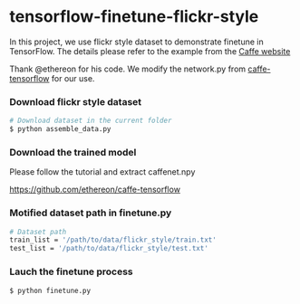 # tensorflow-finetune-flickr-style

In this project, we use flickr style dataset to demonstrate finetune in TensorFlow.
The details please refer to the example from the [Caffe website](http://caffe.berkeleyvision.org/gathered/examples/finetune_flickr_style.html)

Thank @ethereon for his code. We modify the network.py from [caffe-tensorflow](https://github.com/ethereon/caffe-tensorflow) for our use.

### Download flickr style dataset

```sh
# Download dataset in the current folder
$ python assemble_data.py
```

### Download the trained model

Please follow the tutorial and extract caffenet.npy

https://github.com/ethereon/caffe-tensorflow

### Motified dataset path in finetune.py

```sh
# Dataset path
train_list = '/path/to/data/flickr_style/train.txt'
test_list = '/path/to/data/flickr_style/test.txt'
```
### Lauch the finetune process

```sh
$ python finetune.py
```

